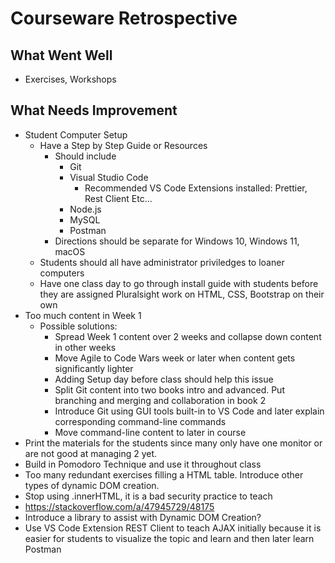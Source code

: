 # Courseware Retrospective

## What Went Well

- Exercises, Workshops

## What Needs Improvement

- Student Computer Setup
  - Have a Step by Step Guide or Resources
    - Should include
      - Git
      - Visual Studio Code
        - Recommended VS Code Extensions installed: Prettier, Rest Client Etc...
      - Node.js
      - MySQL
      - Postman
    - Directions should be separate for Windows 10, Windows 11, macOS
  - Students should all have administrator priviledges to loaner computers
  - Have one class day to go through install guide with students before they are assigned Pluralsight work on HTML, CSS, Bootstrap on their own
- Too much content in Week 1
  - Possible solutions:
    - Spread Week 1 content over 2 weeks and collapse down content in other weeks
    - Move Agile to Code Wars week or later when content gets significantly lighter
    - Adding Setup day before class should help this issue
    - Split Git content into two books intro and advanced. Put branching and merging and collaboration in book 2
    - Introduce Git using GUI tools built-in to VS Code and later explain corresponding command-line commands
    - Move command-line content to later in course
- Print the materials for the students since many only have one monitor or are not good at managing 2 yet.
- Build in Pomodoro Technique and use it throughout class
- Too many redundant exercises filling a HTML table. Introduce other types of dynamic DOM creation.
- Stop using .innerHTML, it is a bad security practice to teach
- https://stackoverflow.com/a/47945729/48175
- Introduce a library to assist with Dynamic DOM Creation?
- Use VS Code Extension REST Client to teach AJAX initially because it is easier for students to visualize the topic and learn and then later learn Postman
